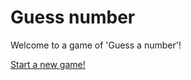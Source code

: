 Guess number
================

Welcome to a game of 'Guess a number'!

[Start a new game!](guess/init)
